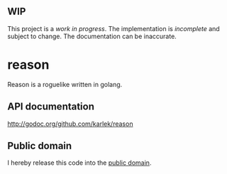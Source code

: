 WIP
---
This project is a *work in progress*. The implementation is *incomplete* and
subject to change. The documentation can be inaccurate.

reason
======
Reason is a roguelike written in golang.

API documentation
-----------------
http://godoc.org/github.com/karlek/reason

Public domain
-------------
I hereby release this code into the [public domain](https://creativecommons.org/publicdomain/zero/1.0/).
